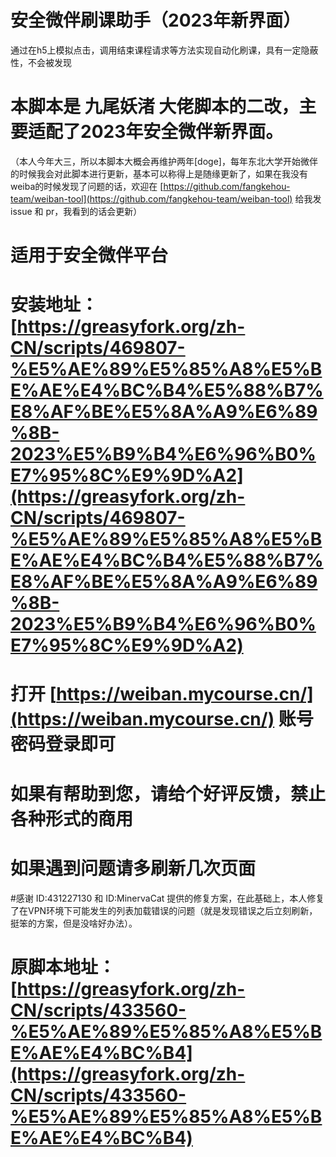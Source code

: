 # 安全微伴刷课助手（2023年新界面）
通过在h5上模拟点击，调用结束课程请求等方法实现自动化刷课，具有一定隐蔽性，不会被发现

# 本脚本是 九尾妖渚 大佬脚本的二改，主要适配了2023年安全微伴新界面。
（本人今年大三，所以本脚本大概会再维护两年[doge]，每年东北大学开始微伴的时候我会对此脚本进行更新，基本可以称得上是随缘更新了，如果在我没有weiba的时候发现了问题的话，欢迎在 [https://github.com/fangkehou-team/weiban-tool](https://github.com/fangkehou-team/weiban-tool) 给我发 issue 和 pr，我看到的话会更新）

# 适用于安全微伴平台

# 安装地址：[https://greasyfork.org/zh-CN/scripts/469807-%E5%AE%89%E5%85%A8%E5%BE%AE%E4%BC%B4%E5%88%B7%E8%AF%BE%E5%8A%A9%E6%89%8B-2023%E5%B9%B4%E6%96%B0%E7%95%8C%E9%9D%A2](https://greasyfork.org/zh-CN/scripts/469807-%E5%AE%89%E5%85%A8%E5%BE%AE%E4%BC%B4%E5%88%B7%E8%AF%BE%E5%8A%A9%E6%89%8B-2023%E5%B9%B4%E6%96%B0%E7%95%8C%E9%9D%A2)

# 打开 [https://weiban.mycourse.cn/](https://weiban.mycourse.cn/) 账号密码登录即可

# 如果有帮助到您，请给个好评反馈，禁止各种形式的商用

# 如果遇到问题请多刷新几次页面

#感谢 ID:431227130 和 ID:MinervaCat 提供的修复方案，在此基础上，本人修复了在VPN环境下可能发生的列表加载错误的问题（就是发现错误之后立刻刷新，挺笨的方案，但是没啥好办法）。

# 原脚本地址：[https://greasyfork.org/zh-CN/scripts/433560-%E5%AE%89%E5%85%A8%E5%BE%AE%E4%BC%B4](https://greasyfork.org/zh-CN/scripts/433560-%E5%AE%89%E5%85%A8%E5%BE%AE%E4%BC%B4)
